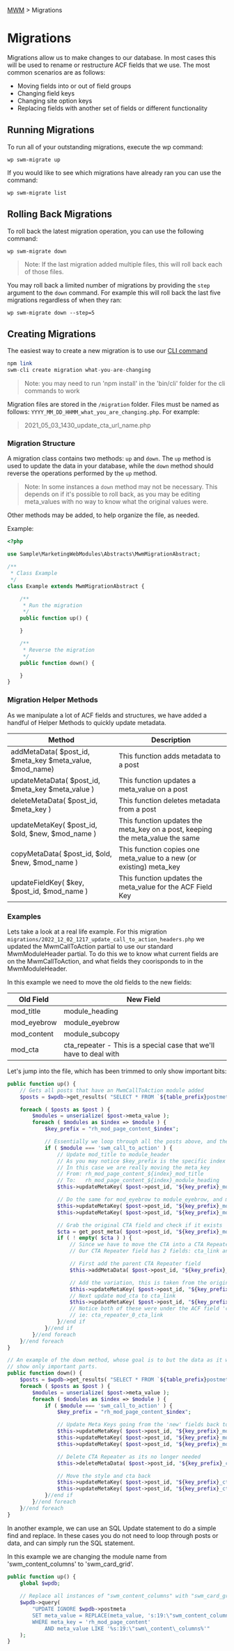 [MWM](/README.md) > Migrations

# Migrations

Migrations allow us to make changes to our database.  In most cases this will be used to rename or restructure ACF 
fields that we use.  The most common scenarios are as follows:

* Moving fields into or out of field groups
* Changing field keys
* Changing site option keys
* Replacing fields with another set of fields or different functionality

## Running Migrations

To run all of your outstanding migrations, execute the wp command:

```
wp swm-migrate up
```

If you would like to see which migrations have already ran you can use the command:

```
wp swm-migrate list
```

## Rolling Back Migrations

To roll back the latest migration operation, you can use the following command:

```
wp swm-migrate down
```
 >Note: If the last migration added multiple files, this will roll back each of those files.

You may roll back a limited number of migrations by providing the `step` argument to the `down` command.  For example 
this will roll back the last five migrations regardless of when they ran:

```
wp swm-migrate down --step=5
```

## Creating Migrations

The easiest way to create a new migration is to use our [CLI command](using-swm-cli.md)

```php
npm link
swm-cli create migration what-you-are-changing
```

> Note: you may need to run 'npm install' in the 'bin/cli' folder for the cli commands to work

Migration files are stored in the `/migration` folder.  Files must be named as follows: 
`YYYY_MM_DD_HHMM_what_you_are_changing.php`.  For example:
>2021_05_03_1430_update_cta_url_name.php

### Migration Structure

A migration class contains two methods: `up` and `down`.  The `up` method is used to update the data in your database, 
while the `down` method should reverse the operations performed by the `up` method.

>Note: In some instances a `down` method may not be necessary.  This depends on if it's possible to roll back, as you 
> may be editing meta_values with no way to know what the original values were.

Other methods may be added, to help organize the file, as needed.

Example:
```php
<?php

use Sample\MarketingWebModules\Abstracts\MwmMigrationAbstract;

/**
 * Class Example
 */
class Example extends MwmMigrationAbstract {

	/**
	 * Run the migration
	 */
	public function up() {

	}

	/**
	 * Reverse the migration
	 */
	public function down() {

	}
}
```

### Migration Helper Methods

As we manipulate a lot of ACF fields and structures, we have added a handful of Helper Methods to quickly update metadata.

| Method                                                   | Description                                                                   |
|----------------------------------------------------------|-------------------------------------------------------------------------------|
| addMetaData( $post_id, $meta_key $meta_value, $mod_name) | This function adds metadata to a post                                         |
| updateMetaData( $post_id, $meta_key $meta_value )        | This function updates a meta_value on a post                                  |
| deleteMetaData( $post_id, $meta_key )                    | This function deletes metadata from a post                                    |
| updateMetaKey( $post_id, $old, $new, $mod_name )         | This function updates the meta_key on a post, keeping the meta_value the same |
| copyMetaData( $post_id, $old, $new, $mod_name )          | This function copies one meta_value to a new (or existing) meta_key           |
| updateFieldKey( $key, $post_id, $mod_name )              | This function updates the meta_value for the ACF Field Key                    |

### Examples

Lets take a look at a real life example.  For this migration `migrations/2022_12_02_1217_update_call_to_action_headers.php`
we updated the MwmCallToAction partial to use our standard MwmModuleHeader partial.  To do this we to know what current
fields are on the MwmCallToAction, and what fields they coorisponds to in the MwmModuleHeader.

In this example we need to move the old fields to the new fields:

| Old Field   | New Field                                                          |
|-------------|--------------------------------------------------------------------|
| mod_title   | module_heading                                                     |
| mod_eyebrow | module_eyebrow                                                     |
| mod_content | module_subcopy                                                     |
| mod_cta     | cta_repeater - This is a special case that we'll have to deal with |

Let's jump into the file, which has been trimmed to only show important bits:
```php
public function up() {
    // Gets all posts that have an MwmCallToAction module added
    $posts = $wpdb->get_results( "SELECT * FROM `${table_prefix}postmeta` WHERE meta_value LIKE '%swm_call_to_action%'" );

    foreach ( $posts as $post ) {
        $modules = unserialize( $post->meta_value );
        foreach ( $modules as $index => $module ) {
            $key_prefix = "rh_mod_page_content_$index";

            // Essentially we loop through all the posts above, and then go through each module to see if it is the MwmCallToAction module
            if ( $module === 'swm_call_to_action' ) {
                // Update mod_title to module_header
                // As you may notice $key_prefix is the specific index and parent ACF group
                // In this case we are really moving the meta_key
                // From: rh_mod_page_content_${index}_mod_title
                // To:   rh_mod_page_content_${index}_module_heading
                $this->updateMetaKey( $post->post_id, "${key_prefix}_mod_title", "${key_prefix}_module_heading" );

                // Do the same for mod_eyebrow to module_eyebrow, and mod_content to module_subcopy
                $this->updateMetaKey( $post->post_id, "${key_prefix}_mod_eyebrow", "${key_prefix}_module_eyebrow" );
                $this->updateMetaKey( $post->post_id, "${key_prefix}_mod_content", "${key_prefix}_module_subcopy" );

                // Grab the original CTA field and check if it exists
                $cta = get_post_meta( $post->post_id, "${key_prefix}_mod_cta", true );
                if ( ! empty( $cta ) ) {
                    // Since we have to move the CTA into a CTA Repeater field this is not a simple 1 to 1 update
                    // Our CTA Repeater field has 2 fields: cta_link and variation

                    // First add the parent CTA Repeater field
                    $this->addMetaData( $post->post_id, "${key_prefix}_cta_repeater", '1');

                    // Add the variation, this is taken from the original field mod_cta_style
                    $this->updateMetaKey( $post->post_id, "${key_prefix}_mod_cta_style", "${key_prefix}_cta_repeater_0_variation" );
                    // Next update mod_cta to cta_link
                    $this->updateMetaKey( $post->post_id, "${key_prefix}_mod_cta", "${key_prefix}_cta_repeater_0_cta_link" );
                    // Notice both of these were under the ACF field 'cta_repeater' and includes the index that they belong to
                    // ie: cta_repeater_0_cta_link
                }//end if
            }//end if
        }//end foreach
    }//end foreach
}

// An example of the down method, whose goal is to but the data as it was before the up() migration.  Again trimmed to
// show only important parts.
public function down() {
    $posts = $wpdb->get_results( "SELECT * FROM `${table_prefix}postmeta` WHERE meta_value LIKE '%swm_call_to_action%'" );
    foreach ( $posts as $post ) {
        $modules = unserialize( $post->meta_value );
        foreach ( $modules as $index => $module ) {
            if ( $module === 'swm_call_to_action' ) {
                $key_prefix = "rh_mod_page_content_$index";

                // Update Meta Keys going from the 'new' fields back to the 'old' fields
                $this->updateMetaKey( $post->post_id, "${key_prefix}_module_heading", "${key_prefix}_mod_title" );
                $this->updateMetaKey( $post->post_id, "${key_prefix}_module_eyebrow", "${key_prefix}_mod_eyebrow" );
                $this->updateMetaKey( $post->post_id, "${key_prefix}_module_subcopy", "${key_prefix}_mod_content" );

                // Delete CTA Repeater as its no longer needed
                $this->deleteMetaData( $post->post_id, "${key_prefix}_cta_repeater" );

                // Move the style and cta back
                $this->updateMetaKey( $post->post_id, "${key_prefix}_cta_repeater_0_variation", "${key_prefix}_mod_cta_style" );
                $this->updateMetaKey( $post->post_id, "${key_prefix}_cta_repeater_0_cta_link", "${key_prefix}_mod_cta" );
            }//end if
        }//end foreach
    }//end foreach
}
```

In another example, we can use an SQL Update statement to do a simple find and replace.  In these cases you do not need to loop through posts or data, and can
simply run the SQL statement.

In this example we are changing the module name from 'swm_content_columns' to 'swm_card_grid'.

```php
public function up() {
    global $wpdb;
 
    // Replace all instances of "swm_content_columns" with "swm_card_grid"
    $wpdb->query(
        "UPDATE IGNORE $wpdb->postmeta
        SET meta_value = REPLACE(meta_value, 's:19:\"swm_content_columns', 's:13:\"swm_card_grid')
        WHERE meta_key = 'rh_mod_page_content'
            AND meta_value LIKE '%s:19:\"swm\_content\_columns%'"
    );
}
```
